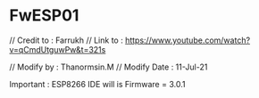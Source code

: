 # FwESP01
// Credit to : Farrukh
// Link to : https://www.youtube.com/watch?v=qCmdUtguwPw&t=321s

// Modify by : Thanormsin.M
// Modify Date : 11-Jul-21

Important : ESP8266 IDE will is Firmware = 3.0.1
